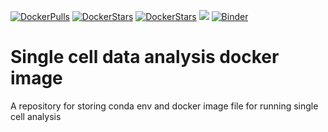 [![DockerPulls](https://img.shields.io/docker/pulls/imperialgenomicsfacility/singlecell-notebook-image.svg)](https://registry.hub.docker.com/r/imperialgenomicsfacility/singlecell-notebook-image)
[![DockerStars](https://img.shields.io/docker/stars/imperialgenomicsfacility/singlecell-notebook-image.svg)](https://registry.hub.docker.com/r/imperialgenomicsfacility/singlecell-notebook-image)
[![DockerStars](https://img.shields.io/docker/automated/imperialgenomicsfacility/singlecell-notebook-image.svg)](https://registry.hub.docker.com/r/imperialgenomicsfacility/singlecell-notebook-image)
[![](https://images.microbadger.com/badges/image/imperialgenomicsfacility/singlecell-notebook-image.svg)](https://registry.hub.docker.com/r/imperialgenomicsfacility/singlecell-notebook-image)
[![Binder](https://mybinder.org/badge_logo.svg)](https://mybinder.org/v2/gh/imperial-genomics-facility/singlecell-notebooks-image/master?urlpath=lab)
# Single cell data analysis docker image 
A repository for storing conda env and docker image file for running single cell analysis

